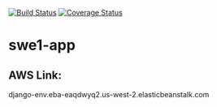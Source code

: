 [![Build Status](https://app.travis-ci.com/ZenoWang1999/swe1-app.svg?branch=main)](https://app.travis-ci.com/ZenoWang1999/swe1-app)
[![Coverage Status](https://coveralls.io/repos/github/ZenoWang1999/swe1-app/badge.svg)](https://coveralls.io/github/ZenoWang1999/swe1-app)

# swe1-app
## AWS Link:
  django-env.eba-eaqdwyq2.us-west-2.elasticbeanstalk.com
